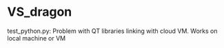 # VS_dragon

test_python.py:
Problem with QT libraries linking with cloud VM. Works on local machine or VM
